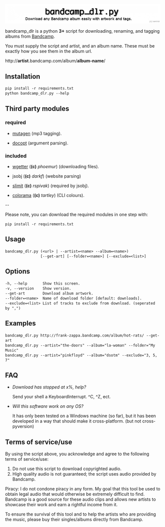 ![!](.logo.png)

bandcamp_dlr is a python **3+** script for downloading, renaming, and tagging albums from [Bandcamp](http://bandcamp.com/).

You must supply the script and artist, and an album name. These must be exactly how you see them in the album url.

http://**artist**.bandcamp.com/album/**album-name**/

Installation
-----------

    pip install -r requirements.txt
    python bandcamp_dlr.py --help


Third party modules
-----

### required ###

* [mutagen](https://pypi.python.org/pypi/mutagen) (mp3 tagging).

* [docopt](https://pypi.python.org/pypi/docopt) (argument parsing).

### included ###

* [wgetter](https://pypi.python.org/pypi/wgetter) (**(c)** *phoemur*) (downloading files).

* jsobj (**(c)** *darkf*) (website parsing)

* [slimit](https://pypi.python.org/pypi/slimit) (**(c)** *rspivak*) (required by jsobj).

* [colorama](https://pypi.python.org/pypi/colorama) (**(c)** *tartley*) (CLI colours).

--

Please note, you can download the required modules in one step with:

    pip install -r requirements.txt

Usage
-----

    bandcamp_dlr.py (<url> | --artist=<name> --album=<name>)
                    [--get-art] [--folder=<name>] [--exclude=<list>]

Options
-----

    -h, --help       Show this screen.
    -v, --version    Show version.
    --get-art        Download album artwork.
    --folder=<name>  Name of download folder [default: downloads].
    --exclude=<list> List of tracks to exclude from download. (seperated by ",")

Examples
-----

    bandcamp_dlr.py http://frank-zappa.bandcamp.com/album/hot-rats/ --get-art
    bandcamp_dlr.py --artist="the-doors" --album="la-woman" --folder="My Music"
    bandcamp_dlr.py --artist="pinkfloyd" --album="dsotm" --exclude="3, 5, 7"

FAQ
-----

* *Download has stopped at x%, help?*

    Send your shell a KeyboardInterrupt. ^C, ^Z, ect.

* *Will this software work on any OS?*

    It has only been tested on a Windows machine (so far), but it has been developed in a way that should make it cross-platform. (but not cross-pyversion)

Terms of service/use
-----

By using the script above, you acknowledge and agree to the following terms of service/use:

1.   Do not use this script to download copyrighted audio.
2.   High quality audio is not guaranteed; the script uses audio provided by Bandcamp.

Piracy: I do not condone piracy in any form. My goal that this tool be used to obtain legal audio that would otherwise be extremely difficult to find. Bandcamp is a good source for these audio clips and allows new artists to showcase their work and earn a rightful income from it.

To ensure the survival of this tool and to help the artists who are providing the music, please buy their singles/albums directly from Bandcamp.
